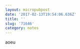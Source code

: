 ```yaml
---
layout: micropubpost
date: '2017-02-13T19:54:06.636Z'
title: ''
slug: '71646'
category: notes
---
```

aoeu 

